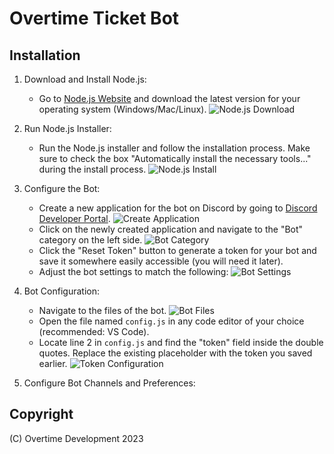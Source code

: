 # Overtime Ticket Bot

## Installation

1. Download and Install Node.js:
   - Go to [Node.js Website](https://nodejs.org) and download the latest version for your operating system (Windows/Mac/Linux).
   ![Node.js Download](https://i.imgur.com/LGkhWvH.png)

2. Run Node.js Installer:
   - Run the Node.js installer and follow the installation process. Make sure to check the box "Automatically install the necessary tools..." during the install process.
   ![Node.js Install](https://i.imgur.com/eU1mqQG.png)

3. Configure the Bot:
   - Create a new application for the bot on Discord by going to [Discord Developer Portal](https://discord.com/developers/applications).
   ![Create Application](https://i.imgur.com/oT2cyYH.png)
   - Click on the newly created application and navigate to the "Bot" category on the left side.
   ![Bot Category](https://i.imgur.com/hz7v4rt.png)
   - Click the "Reset Token" button to generate a token for your bot and save it somewhere easily accessible (you will need it later).
   - Adjust the bot settings to match the following:
   ![Bot Settings](https://i.imgur.com/58M1Dif.png)

4. Bot Configuration:
   - Navigate to the files of the bot.
   ![Bot Files](https://i.imgur.com/OxhH0KP.png)
   - Open the file named `config.js` in any code editor of your choice (recommended: VS Code).
   - Locate line 2 in `config.js` and find the "token" field inside the double quotes. Replace the existing placeholder with the token you saved earlier.
   ![Token Configuration](https://i.imgur.com/R7KyJqp.png)

5. Configure Bot Channels and Preferences:

## Copyright

(C) Overtime Development 2023
